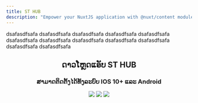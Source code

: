 ```yaml
---
title: ST HUB
description: "Empower your NuxtJS application with @nuxt/content module: write in a content/ directory and fetch your Markdown, JSON, YAML and CSV files through a MongoDB like API, acting as a Git-based Headless CMS."
---
```


<div class="view jarallax">
<img src="https://www.iit.af/wp-content/uploads/2019/12/Mobile-Banking.jpg" alt="" class="jarallax-img" >
<div class="mask">
<div class="container">
<vs-row>
<vs-col w="4">
<stbhub-btabs  mode="mode">
 <stbhub-btab  title="ບັດຂອງຂ້ອຍ">
    dsafasdfsafa
 </stbhub-btab>
  <stbhub-btab  title="ລາຍການຜູ້ຮັບ">
    dsafasdfsafa
 </stbhub-btab>
  <stbhub-btab  title="ການສະສົມຄະແນນ">
    dsafasdfsafa
 </stbhub-btab>
 <stbhub-btab  title="ປະຫວັດເງິນກູ້">
    dsafasdfsafa
 </stbhub-btab>
 <stbhub-btab  title="ຊຳລະຄ່າໂທລະສັບ">
    dsafasdfsafa
 </stbhub-btab>
 <stbhub-btab  title="ຊຳລະຄ່ານ້ຳປະປາ">
    dsafasdfsafa
 </stbhub-btab>
 <stbhub-btab  title="ພາສີທີ່ດິນ">
    dsafasdfsafa
 </stbhub-btab>
 <stbhub-btab  title="ຊຳລະ LDTV">
    dsafasdfsafa
 </stbhub-btab>
 <stbhub-btab  title="ຄ່າທຳນຽມທາງ">
    dsafasdfsafa
 </stbhub-btab>
 <stbhub-btab  title="ຊຳລະສິນເຊື່ອຕ່າງໆ">
    dsafasdfsafa
 </stbhub-btab>
 <stbhub-btab  title="ຊຳລະປະກັນໄພ">
    dsafasdfsafa
 </stbhub-btab>
 <stbhub-btab  title="ຫວຍ">
    dsafasdfsafa
 </stbhub-btab>
</stbhub-btabs>
</vs-col>
</vs-row>
</div>
</div>
</div>

<div>
<div class="container">
<vs-row align="center" justify="center">
<vs-col class="text-center" cols="12">

## ດາວໂຫຼດແອັບ ST HUB

### ສາມາດຕິດຕັ້ງໄດ້ທັງລະບົບ IOS 10+ ແລະ Android

<div class="mt-5">
    <vs-row align="center" justify="center" >
    <a target="blank" href="https://itunes.apple.com/th/app/st-hub/id1524260991?mt=8" title="" class="m-2"><img src="/icons/appstore.png" class="ma-1" style="max-width:160px;"></a>
    <a target="blank" href="https://play.google.com/store/apps/details?id=com.cardzone.stbhub" title="" class="m-2"><img src="/icons/googleplay.png" class="ma-1" style="max-width:160px;"></a>
    <a target="blank" href="https://play.google.com/store/apps/details?id=com.cardzone.stbhub" title="" class="m-2"><img src="/icons/appgallery.png" class="ma-1" style="max-width:160px;"></a>
    </vs-row>
</div>
</vs-col>
</vs-row>
</div>
</div>
